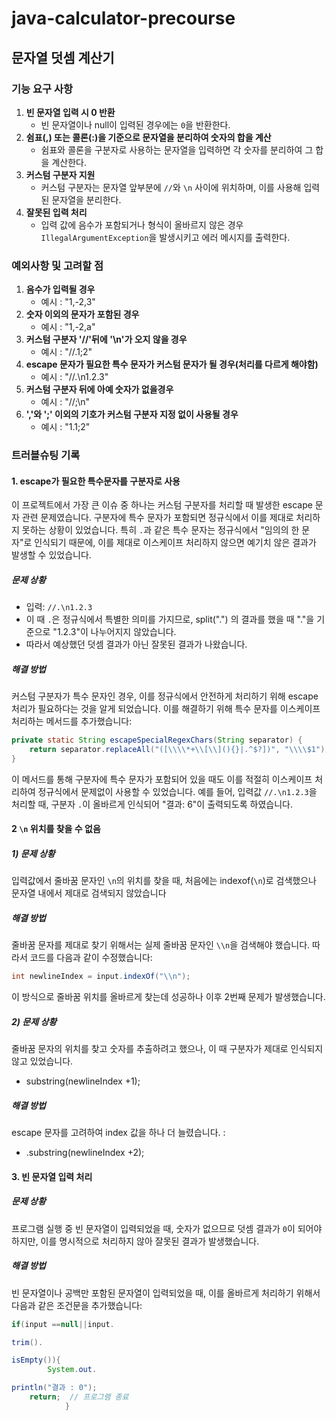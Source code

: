 # java-calculator-precourse

## 문자열 덧셈 계산기

### 기능 요구 사항

1. **빈 문자열 입력 시 0 반환**
    - 빈 문자열이나 null이 입력된 경우에는 `0`을 반환한다.
2. **쉼표(,) 또는 콜론(:)을 기준으로 문자열을 분리하여 숫자의 합을 계산**
    - 쉼표와 콜론을 구분자로 사용하는 문자열을 입력하면 각 숫자를 분리하여 그 합을 계산한다.
3. **커스텀 구분자 지원**
    - 커스텀 구분자는 문자열 앞부분에 `//`와 `\n` 사이에 위치하며, 이를 사용해 입력된 문자열을 분리한다.
4. **잘못된 입력 처리**
    - 입력 값에 음수가 포함되거나 형식이 올바르지 않은 경우 `IllegalArgumentException`을 발생시키고 에러 메시지를 출력한다.

### 예외사항 및 고려할 점

1. **음수가 입력될 경우**
    - 예시 : "1,-2,3"
2. **숫자 이외의 문자가 포함된 경우**
    - 예시 : "1,-2,a"
3. **커스텀 구분자 '//'뒤에 '\n'가 오지 않을 경우**
    - 예시 : "//.1;2"
4. **escape 문자가 필요한 특수 문자가 커스텀 문자가 될 경우(처리를 다르게 해야함)**
    - 예시 : "//.\n1.2.3"
5. **커스텀 구분자 뒤에 아예 숫자가 없을경우**
    - 예시 : "//;\n"
6. **','와 ';' 이외의 기호가 커스텀 구분자 지정 없이 사용될 경우**
    - 예시 : "1.1;2"

### 트러블슈팅 기록

#### 1. escape가 필요한 특수문자를 구분자로 사용

이 프로젝트에서 가장 큰 이슈 중 하나는 커스텀 구분자를 처리할 때 발생한 escape 문자 관련 문제였습니다. 구분자에 특수 문자가 포함되면 정규식에서 이를 제대로 처리하지 못하는 상황이 있었습니다. 특히 `.`과
같은 특수 문자는 정규식에서 "임의의 한 문자"로 인식되기 때문에, 이를 제대로 이스케이프 처리하지 않으면 예기치 않은 결과가 발생할 수 있었습니다.

##### 문제 상황

- 입력: `//.\n1.2.3`
- 이 때 `.`은 정규식에서 특별한 의미를 가지므로, split(".") 의 결과를 했을 때 "."을 기준으로 "1.2.3"이 나누어지지 않았습니다.
- 따라서 예상했던 덧셈 결과가 아닌 잘못된 결과가 나왔습니다.

##### 해결 방법

커스텀 구분자가 특수 문자인 경우, 이를 정규식에서 안전하게 처리하기 위해 escape 처리가 필요하다는 것을 알게 되었습니다. 이를 해결하기 위해 특수 문자를 이스케이프 처리하는 메서드를 추가했습니다:

```java
private static String escapeSpecialRegexChars(String separator) {
    return separator.replaceAll("([\\\\*+\\[\\](){}|.^$?])", "\\\\$1");
}
```

이 메서드를 통해 구분자에 특수 문자가 포함되어 있을 때도 이를 적절히 이스케이프 처리하여 정규식에서 문제없이 사용할 수 있었습니다. 예를 들어, 입력값 `//.\n1.2.3`을 처리할 때, 구분자 `.`이 올바르게
인식되어 "결과: 6"이 출력되도록 하였습니다.

#### 2 `\n` 위치를 찾을 수 없음

##### 1) 문제 상황

입력값에서 줄바꿈 문자인 `\n`의 위치를 찾을 때, 처음에는 indexof(`\n`)로 검색했으나 문자열 내에서 제대로 검색되지 않았습니다

##### 해결 방법

줄바꿈 문자를 제대로 찾기 위해서는 실제 줄바꿈 문자인 `\\n`을 검색해야 했습니다. 따라서 코드를 다음과 같이 수정했습니다:

```java
int newlineIndex = input.indexOf("\\n");
```

이 방식으로 줄바꿈 위치를 올바르게 찾는데 성공하나 이후 2번째 문제가 발생했습니다.

##### 2) 문제 상황

줄바꿈 문자의 위치를 찾고 숫자를 추출하려고 했으나, 이 때 구분자가 제대로 인식되지 않고 있었습니다.

- substring(newlineIndex +1);

##### 해결 방법

escape 문자를 고려하여 index 값을 하나 더 늘렸습니다. :

- .substring(newlineIndex +2);

#### 3. 빈 문자열 입력 처리

##### 문제 상황

프로그램 실행 중 빈 문자열이 입력되었을 때, 숫자가 없으므로 덧셈 결과가 `0`이 되어야 하지만, 이를 명시적으로 처리하지 않아 잘못된 결과가 발생했습니다.

##### 해결 방법

빈 문자열이나 공백만 포함된 문자열이 입력되었을 때, 이를 올바르게 처리하기 위해서 다음과 같은 조건문을 추가했습니다:

```java
if(input ==null||input.

trim().

isEmpty()){
        System.out.

println("결과 : 0");
    return;  // 프로그램 종료
            }
```




